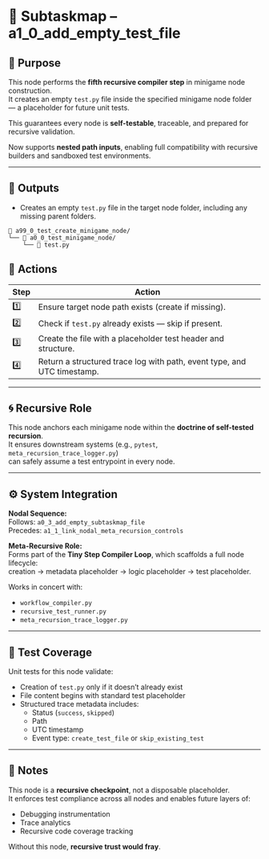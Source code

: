 <!-- Save to: a15_0_the_compiler_that_built_itself\a1_0_add_empty_test_file\subtaskmap.md -->

# 🔹 Subtaskmap – a1_0_add_empty_test_file

## 🧩 Purpose

This node performs the **fifth recursive compiler step** in minigame node construction.  
It creates an empty `test.py` file inside the specified minigame node folder — a placeholder for future unit tests.

This guarantees every node is **self-testable**, traceable, and prepared for recursive validation.

Now supports **nested path inputs**, enabling full compatibility with recursive builders and sandboxed test environments.

---

## 📂 Outputs

- Creates an empty `test.py` file in the target node folder, including any missing parent folders.

```plaintext
📁 a99_0_test_create_minigame_node/
└── 📁 a0_0_test_minigame_node/
    └── 📄 test.py
```

## 🔧 Actions

| Step | Action |
|------|--------|
| 1️⃣ | Ensure target node path exists (create if missing). |
| 2️⃣ | Check if `test.py` already exists — skip if present. |
| 3️⃣ | Create the file with a placeholder test header and structure. |
| 4️⃣ | Return a structured trace log with path, event type, and UTC timestamp. |

---

## 🌀 Recursive Role

This node anchors each minigame node within the **doctrine of self-tested recursion**.  
It ensures downstream systems (e.g., `pytest`, `meta_recursion_trace_logger.py`)  
can safely assume a test entrypoint in every node.

---

## ⚙️ System Integration

**Nodal Sequence:**  
Follows: `a0_3_add_empty_subtaskmap_file`  
Precedes: `a1_1_link_nodal_meta_recursion_controls`

**Meta-Recursive Role:**  
Forms part of the **Tiny Step Compiler Loop**, which scaffolds a full node lifecycle:  
creation → metadata placeholder → logic placeholder → test placeholder.

Works in concert with:

- `workflow_compiler.py`  
- `recursive_test_runner.py`  
- `meta_recursion_trace_logger.py`

---

## 🧪 Test Coverage

Unit tests for this node validate:

- Creation of `test.py` only if it doesn’t already exist  
- File content begins with standard test placeholder  
- Structured trace metadata includes:
  - Status (`success`, `skipped`)  
  - Path  
  - UTC timestamp  
  - Event type: `create_test_file` or `skip_existing_test`

---

## 🔖 Notes

This node is a **recursive checkpoint**, not a disposable placeholder.  
It enforces test compliance across all nodes and enables future layers of:

- Debugging instrumentation  
- Trace analytics  
- Recursive code coverage tracking  

Without this node, **recursive trust would fray**.
